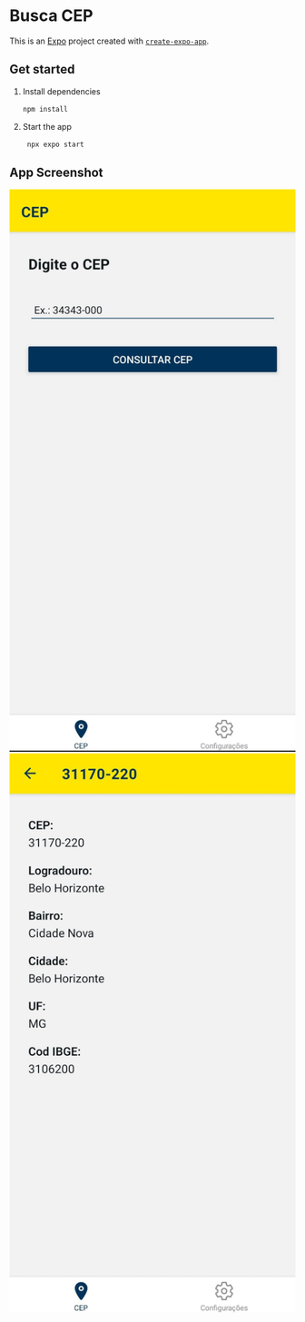 # Busca CEP

This is an [Expo](https://expo.dev) project created with [`create-expo-app`](https://www.npmjs.com/package/create-expo-app).

## Get started

1. Install dependencies

   ```bash
   npm install
   ```

2. Start the app

   ```bash
    npx expo start
   ```


## App Screenshot
![Busca Cep screen](./index-screen.jpeg)
![CEP details screen](./cep-screen.jpeg)
